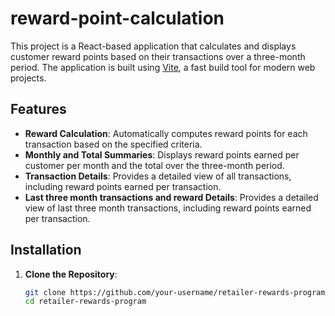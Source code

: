 # reward-point-calculation

This project is a React-based application that calculates and displays customer reward points based on their transactions over a three-month period. The application is built using [Vite](https://vitejs.dev/), a fast build tool for modern web projects.

## Features

- **Reward Calculation**: Automatically computes reward points for each transaction based on the specified criteria.
- **Monthly and Total Summaries**: Displays reward points earned per customer per month and the total over the three-month period.
- **Transaction Details**: Provides a detailed view of all transactions, including reward points earned per transaction.
- **Last three month transactions and reward Details**: Provides a detailed view of last three month transactions, including reward points earned per transaction.


## Installation

1. **Clone the Repository**:

   ```bash
   git clone https://github.com/your-username/retailer-rewards-program.git
   cd retailer-rewards-program
